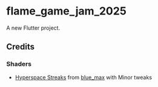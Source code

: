 # flame_game_jam_2025

A new Flutter project.

## Credits

### Shaders

- [Hyperspace Streaks](https://www.shadertoy.com/view/WdyXDm) from [blue_max](https://www.shadertoy.com/user/blue_max) with Minor tweaks
